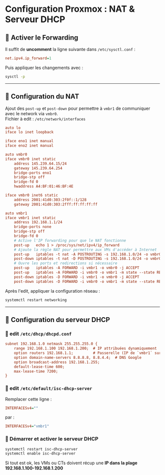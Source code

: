 # Configuration Proxmox : NAT & Serveur DHCP

## 🔹 Activer le Forwarding  
Il suffit de **uncomment** la ligne suivante dans `/etc/sysctl.conf` :  
```ini
net.ipv4.ip_forward=1
```
Puis appliquer les changements avec :  
```bash
sysctl -p
```

---

## 🔹 Configuration du NAT  
Ajout des `post-up` et `post-down` pour permettre à `vmbr1` de communiquer avec le network via `vmbr0`.  
Fichier à edit : `/etc/network/interfaces`

```ini
auto lo
iface lo inet loopback

iface eno1 inet manual
iface eno2 inet manual

auto vmbr0
iface vmbr0 inet static
    address 145.239.64.15/24
    gateway 145.239.64.254
    bridge-ports eno1
    bridge-stp off
    bridge-fd 0
    hwaddress A4:BF:01:46:BF:4E

iface vmbr0 inet6 static
    address 2001:41d0:303:2f0f::1/128
    gateway 2001:41d0:303:2fff:ff:ff:ff:ff

auto vmbr1
iface vmbr1 inet static
    address 192.168.1.1/24
    bridge-ports none
    bridge-stp off
    bridge-fd 0
    # Active l'IP forwarding pour que le NAT fonctionne
    post-up   echo 1 > /proc/sys/net/ipv4/ip_forward
    # Ajoute la règle NAT pour permettre aux VMs d'accéder à Internet
    post-up   iptables -t nat -A POSTROUTING -s 192.168.1.0/24 -o vmbr0 -j MASQUERADE
    post-down iptables -t nat -D POSTROUTING -s 192.168.1.0/24 -o vmbr0 -j MASQUERADE
    # Ouvre les ports et redirections si nécessaire
    post-up   iptables -A FORWARD -i vmbr1 -o vmbr0 -j ACCEPT
    post-up   iptables -A FORWARD -i vmbr0 -o vmbr1 -m state --state RELATED,ESTABLISHED -j ACCEPT
    post-down iptables -D FORWARD -i vmbr1 -o vmbr0 -j ACCEPT
    post-down iptables -D FORWARD -i vmbr0 -o vmbr1 -m state --state RELATED,ESTABLISHED -j ACCEPT
```

Après l'edit, appliquer la configuration réseau :
```bash
systemctl restart networking
```

---

## 🔹 Configuration du serveur DHCP  
### 📌 edit `/etc/dhcp/dhcpd.conf`  
```ini
subnet 192.168.1.0 netmask 255.255.255.0 {
    range 192.168.1.100 192.168.1.200;  # IP attribuées dynamiquement
    option routers 192.168.1.1;         # Passerelle (IP de `vmbr1` sur Proxmox)
    option domain-name-servers 8.8.8.8, 8.8.4.4;  # DNS Google
    option broadcast-address 192.168.1.255;
    default-lease-time 600;
    max-lease-time 7200;
}
```

### 📌 edit `/etc/default/isc-dhcp-server`  
Remplacer cette ligne :
```ini
INTERFACESv4=""
```
par :
```ini
INTERFACESv4="vmbr1"
```

### 📌 Démarrer et activer le serveur DHCP  
```bash
systemctl restart isc-dhcp-server
systemctl enable isc-dhcp-server
```
Si tout est ok, les VMs ou CTs doivent récup une **IP dans la plage 192.168.1.100-192.168.1.200**
